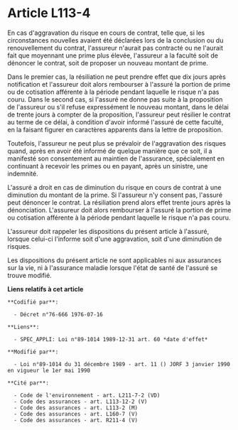 # Article L113-4

En cas d'aggravation du risque en cours de contrat, telle que, si les circonstances nouvelles avaient été déclarées lors de
la conclusion ou du renouvellement du contrat, l'assureur n'aurait pas contracté ou ne l'aurait fait que moyennant une prime
plus élevée, l'assureur a la faculté soit de dénoncer le contrat, soit de proposer un nouveau montant de prime.

Dans le premier cas, la résiliation ne peut prendre effet que dix jours après notification et l'assureur doit alors
rembourser à l'assuré la portion de prime ou de cotisation afférente à la période pendant laquelle le risque n'a pas couru.
Dans le second cas, si l'assuré ne donne pas suite à la proposition de l'assureur ou s'il refuse expressément le nouveau
montant, dans le délai de trente jours à compter de la proposition, l'assureur peut résilier le contrat au terme de ce délai,
à condition d'avoir informé l'assuré de cette faculté, en la faisant figurer en caractères apparents dans la lettre de
proposition.

Toutefois, l'assureur ne peut plus se prévaloir de l'aggravation des risques quand, après en avoir été informé de quelque
manière que ce soit, il a manifesté son consentement au maintien de l'assurance, spécialement en continuant à recevoir les
primes ou en payant, après un sinistre, une indemnité.

L'assuré a droit en cas de diminution du risque en cours de contrat à une diminution du montant de la prime. Si l'assureur
n'y consent pas, l'assuré peut dénoncer le contrat. La résiliation prend alors effet trente jours après la dénonciation.
L'assureur doit alors rembourser à l'assuré la portion de prime ou cotisation afférente à la période pendant laquelle le
risque n'a pas couru.

L'assureur doit rappeler les dispositions du présent article à l'assuré, lorsque celui-ci l'informe soit d'une aggravation,
soit d'une diminution de risques.

Les dispositions du présent article ne sont applicables ni aux assurances sur la vie, ni à l'assurance maladie lorsque l'état
de santé de l'assuré se trouve modifié.

**Liens relatifs à cet article**

	**Codifié par**:

	  - Décret n°76-666 1976-07-16

	**Liens**:

	  - SPEC_APPLI: Loi n°89-1014 1989-12-31 art. 60 *date d'effet*

	**Modifié par**:

	  - Loi n°89-1014 du 31 décembre 1989 - art. 11 () JORF 3 janvier 1990 en vigueur le 1er mai 1990

	**Cité par**:

	  - Code de l'environnement - art. L211-7-2 (VD)
	  - Code des assurances - art. L113-12-2 (V)
	  - Code des assurances - art. L113-2 (M)
	  - Code des assurances - art. L160-7 (V)
	  - Code des assurances - art. R211-4 (V)
